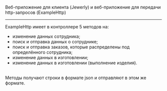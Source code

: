 Веб-приложение для клиента (Jewerly) и веб-приложение для передачи http-запросов (ExampleHttp) 
___
ExampleHttp имеет в контроллере 5 методов на:
- изменение данных сотрудника; 
- поиск и отправка данных о сотруднике;
- поиск и отправка заказов, которые распределены под определённого сотрудника; 
- изменение данных в изготовлении;
- изменение данных в изготовлении (выполнение изделия).
<br>
Методы получают строки в формате json и отправляют в этом же формате.
